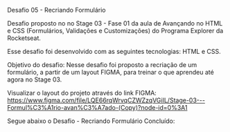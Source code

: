 Desafio 05 - Recriando Formulário

Desafio proposto no no Stage 03 - Fase 01 da aula de Avançando no HTML e CSS (Formulários, Validações e Customizações) do Programa Explorer da Rocketseat.

Esse desafio foi desenvolvido com as seguintes tecnologias: HTML e CSS.

Objetivo do desafio: Nesse desafio foi proposto a recriação de um formulário, a partir de um layout FIGMA, para treinar o que aprendeu até agora no Stage 03.

Visualizar o layout do projeto através do link FIGMA: 
https://www.figma.com/file/LQE66rqWrvqCZWZzqVGiIL/Stage-03---Formul%C3%A1rio-avan%C3%A7ado-(Copy)?node-id=0%3A1

Segue abaixo o Desafio - Recriando Formulário Concluído:
